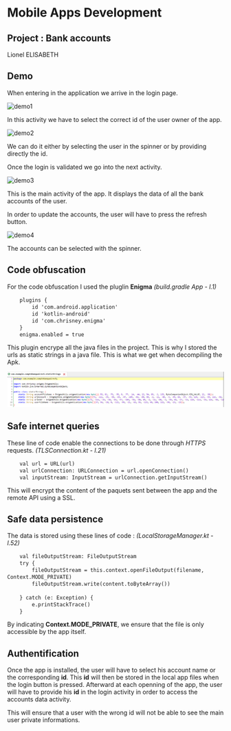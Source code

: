 Mobile Apps Development
=======================

Project : Bank accounts
-----------------------

Lionel ELISABETH

## Demo
When entering in the application we arrive in the login page.

![demo1](/images/demo1.png)

In this activity we have to select the correct id of the user owner of the app.

![demo2](/images/demo2.png)

 We can do it either by selecting the user in the spinner or by providing directly the id.

Once the login is validated we go into the next activity.

![demo3](/images/demo3.png)

This is the main activity of the app. It displays the data of all the bank accounts of the user.

In order to update the accounts, the user will have to press the refresh button.

![demo4](/images/demo4.png)

The accounts can be selected with the spinner.


## Code obfuscation
For the code obfuscation I used the pluglin **Enigma**
_(build.gradle App - l.1)_ 
``` 
    plugins {
        id 'com.android.application'
        id 'kotlin-android'
        id 'com.chrisney.enigma'
    }
    enigma.enabled = true
```
This plugin encrype all the java files in the project. This is why I stored the urls as static strings in a java file. This is what we get when decompiling the Apk.

![image url](/images/urlCryptes.png)


## Safe internet queries
These line of code enable the connections to be done through _HTTPS_ requests.
_(TLSConnection.kt  - l.21)_
```
    val url = URL(url)
    val urlConnection: URLConnection = url.openConnection()
    val inputStream: InputStream = urlConnection.getInputStream()

```
This will encrypt the content of the paquets sent between the app and the remote API using a SSL.


## Safe data persistence
The data is stored using these lines of code :
_(LocalStorageManager.kt  - l.52)_
```
    val fileOutputStream: FileOutputStream
    try {
        fileOutputStream = this.context.openFileOutput(filename, Context.MODE_PRIVATE)
        fileOutputStream.write(content.toByteArray())

    } catch (e: Exception) {
        e.printStackTrace()
    }
```
By indicating **Context.MODE_PRIVATE**, we ensure that the file is only accessible by the app itself.

## Authentification
Once the app is installed, the user will have to select his account name or the corresponding **id**. This **id** will then be stored in the local app files when the login button is pressed.
Afterward at each openning of the app, the user will have to provide his **id** in the login activity in order to access the accounts data activity.

This will ensure that a user with the wrong id will not be able to see the main user private informations.

